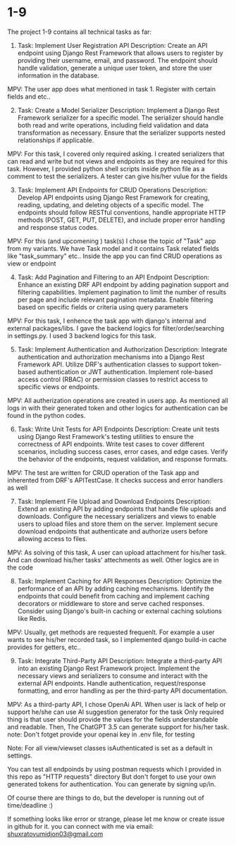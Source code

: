 # 1-9
The project 1-9 contains all technical tasks as far:

1.	Task: Implement User Registration API
Description:  Create an API endpoint using Django Rest Framework that allows users to register by providing their username, email, and password. The endpoint should handle validation, generate a unique user token, and store the user information in the database.

MPV:
The user app does what mentioned in task 1. Register with certain fields and etc..

2.	Task: Create a Model Serializer 
Description:  Implement a Django Rest Framework serializer for a specific model. The serializer should handle both read and write operations, including field validation and data transformation as necessary. Ensure that the serializer supports nested relationships if applicable.

MPV:
For this task, I covered only required asking. I created serializers that can read and write but not views and endpoints as they are required for this task. However, I provided python shell scripts inside python file as a comment to test the serializers. A tester can give his/her vulue for the fields

3.	Task: Implement API Endpoints for CRUD Operations
Description:  Develop API endpoints using Django Rest Framework for creating, reading, updating, and deleting objects of a specific model. The endpoints should follow RESTful conventions, handle appropriate HTTP methods (POST, GET, PUT, DELETE), and include proper error handling and response status codes.

MPV:
For this (and upcomening ) task(s) I chose the topic of "Task" app from my variants. We have Task model and it contains Task related fields like "task_summary" etc.. Inside the app you can find CRUD operations as view or endpoint

4.	Task: Add Pagination and Filtering to an API Endpoint 
Description:  Enhance an existing DRF API endpoint by adding pagination support and filtering capabilities. Implement pagination to limit the number of results per page and include relevant pagination metadata. Enable filtering based on specific fields or criteria using query parameters

MPV:
For this task, I enhence the task app with django's internal and external packages/libs. I gave the backend logics for filter/order/searching in settings.py. I used 3 backend logics for this task.

5.	Task: Implement Authentication and Authorization
Description:  Integrate authentication and authorization mechanisms into a Django Rest Framework API. Utilize DRF's authentication classes to support token-based authentication or JWT authentication. Implement role-based access control (RBAC) or permission classes to restrict access to specific views or endpoints.

MPV:
All autherization operations are created in users app. As mentioned all logs in with their generated token and other logics for authentication can be found in the python codes.

6.	Task: Write Unit Tests for API Endpoints 
Description:  Create unit tests using Django Rest Framework's testing utilities to ensure the correctness of API endpoints. Write test cases to cover different scenarios, including success cases, error cases, and edge cases. Verify the behavior of the endpoints, request validation, and response formats.

MPV:
The test are written for CRUD operation of the Task app and inherented from DRF's APITestCase.
It checks success and error handlers as well

7.	Task: Implement File Upload and Download Endpoints
Description:  Extend an existing API by adding endpoints that handle file uploads and downloads. Configure the necessary serializers and views to enable users to upload files and store them on the server. Implement secure download endpoints that authenticate and authorize users before allowing access to files.

MPV:
As solving of this task, A user can upload attachment for his/her task. And can download his/her tasks' attechments as well. Other logics are in the code

8.	Task: Implement Caching for API Responses
Description:  Optimize the performance of an API by adding caching mechanisms. Identify the endpoints that could benefit from caching and implement caching decorators or middleware to store and serve cached responses. Consider using Django's built-in caching or external caching solutions like Redis.

MPV:
Usually, get methods are requested frequenlt. For example a user wants to see his/her recorded task,
so I implemented django build-in cache provides for getters, etc..

9.	Task: Integrate Third-Party API
Description:  Integrate a third-party API into an existing Django Rest Framework project. Implement the necessary views and serializers to consume and interact with the external API endpoints. Handle authentication, request/response formatting, and error handling as per the third-party API documentation.

MPV:
As a third-party API, I chose OpenAi API. When user is lack of help or support he/she can use AI suggestion generator for the task
Only required thing is that user should provide the values for the fields understandable and readable. Then, The ChatGPT 3.5 can generate support for his/her task.
note: Don't fotget provide your openai key in .env file, for testing

Note: For all view/viewset classes isAuthenticated is set as a default in settings.

You can test all endpoinds by using postman requests which I provided in this repo as "HTTP requests" directory
But don't forget to use your own generated tokens for authentication. You can generate by signing up/in.

Of course there are things to do, but the developer is running out of time/deadline :)

If something looks like error or strange, please let me know or create issue in github for it.
you can connect with me via email: shuxratovumidjon03@gmail.com


